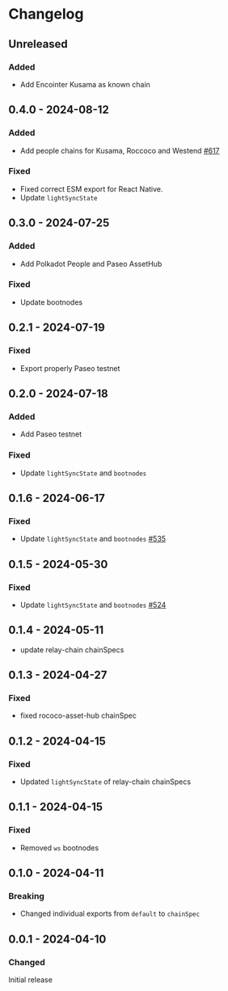 # Changelog

## Unreleased

### Added

- Add Encointer Kusama as known chain

## 0.4.0 - 2024-08-12

### Added

- Add people chains for Kusama, Roccoco and Westend [#617](https://github.com/polkadot-api/polkadot-api/pull/617)

### Fixed

- Fixed correct ESM export for React Native.
- Update `lightSyncState`

## 0.3.0 - 2024-07-25

### Added

- Add Polkadot People and Paseo AssetHub

### Fixed

- Update bootnodes

## 0.2.1 - 2024-07-19

### Fixed

- Export properly Paseo testnet

## 0.2.0 - 2024-07-18

### Added

- Add Paseo testnet

### Fixed

- Update `lightSyncState` and `bootnodes`

## 0.1.6 - 2024-06-17

### Fixed

- Update `lightSyncState` and `bootnodes` [#535](https://github.com/polkadot-api/polkadot-api/pull/535)

## 0.1.5 - 2024-05-30

### Fixed

- Update `lightSyncState` and `bootnodes` [#524](https://github.com/polkadot-api/polkadot-api/pull/524)

## 0.1.4 - 2024-05-11

- update relay-chain chainSpecs

## 0.1.3 - 2024-04-27

### Fixed

- fixed rococo-asset-hub chainSpec

## 0.1.2 - 2024-04-15

### Fixed

- Updated `lightSyncState` of relay-chain chainSpecs

## 0.1.1 - 2024-04-15

### Fixed

- Removed `ws` bootnodes

## 0.1.0 - 2024-04-11

### Breaking

- Changed individual exports from `default` to `chainSpec`

## 0.0.1 - 2024-04-10

### Changed

Initial release
